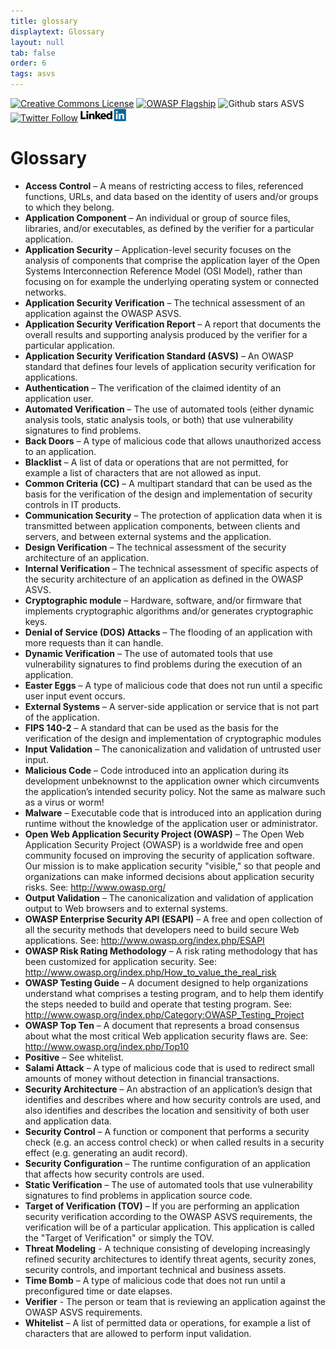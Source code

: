 ```yaml
---
title: glossary
displaytext: Glossary
layout: null
tab: false
order: 6
tags: asvs
---
```

[![Creative Commons License](https://licensebuttons.net/l/by-sa/4.0/88x31.png)](https://creativecommons.org/licenses/by-sa/4.0/ "CC BY-SA 4.0")
[![OWASP Flagship](https://img.shields.io/badge/owasp-flagship%20project-48A646.svg)](https://www.owasp.org/index.php/Category:OWASP_Project#tab=Project_Inventory)
![Github stars ASVS](https://img.shields.io/github/stars/OWASP/asvs?label=Stars%20ASVS&style=social)
[![Twitter Follow](https://img.shields.io/twitter/follow/OWASP_ASVS.svg?style=social&label=Follow)](https://twitter.com/OWASP_ASVS)
[<img src="./assets/images/LinkedIn_Logo.svg" height=20>](https://www.linkedin.com/company/owasp-asvs/)

# Glossary

* **Access Control** – A means of restricting access to files, referenced functions, URLs, and data based on the identity of users and/or groups to which they belong. 
* **Application Component** – An individual or group of source files, libraries, and/or executables, as defined by the verifier for a particular application. 
* **Application Security** – Application-level security focuses on the analysis of components that comprise the application layer of the Open Systems Interconnection Reference Model (OSI Model), rather than focusing on for example the underlying operating system or connected networks. 
* **Application Security Verification** – The technical assessment of an application against the OWASP ASVS. 
* **Application Security Verification Report** – A report that documents the overall results and supporting analysis produced by the verifier for a particular application. 
* **Application Security Verification Standard (ASVS)** – An OWASP standard that defines four levels of application security verification for applications. 
* **Authentication** – The verification of the claimed identity of an application user. 
* **Automated Verification** – The use of automated tools (either dynamic analysis tools, static analysis tools, or both) that use vulnerability signatures to find problems. 
* **Back Doors** – A type of malicious code that allows unauthorized access to an application. 
* **Blacklist** – A list of data or operations that are not permitted, for example a list of characters that are not allowed as input. 
* **Common Criteria (CC)** – A multipart standard that can be used as the basis for the verification of the design and implementation of security controls in IT products. 
* **Communication Security** – The protection of application data when it is transmitted between application components, between clients and servers, and between external systems and the application. 
* **Design Verification** – The technical assessment of the security architecture of an application. 
* **Internal Verification** – The technical assessment of specific aspects of the security architecture of an application as defined in the OWASP ASVS. 
* **Cryptographic module** – Hardware, software, and/or firmware that implements cryptographic algorithms and/or generates cryptographic keys. 
* **Denial of Service (DOS) Attacks** – The flooding of an application with more requests than it can handle. 
* **Dynamic Verification** – The use of automated tools that use vulnerability signatures to find problems during the execution of an application. 
* **Easter Eggs** – A type of malicious code that does not run until a specific user input event occurs. 
* **External Systems** – A server-side application or service that is not part of the application. 
* **FIPS 140-2** – A standard that can be used as the basis for the verification of the design and implementation of cryptographic modules 
* **Input Validation** – The canonicalization and validation of untrusted user input. 
* **Malicious Code** – Code introduced into an application during its development unbeknownst to the application owner which circumvents the application’s intended security policy. Not the same as malware such as a virus or worm! 
* **Malware** – Executable code that is introduced into an application during runtime without the knowledge of the application user or administrator. 
* **Open Web Application Security Project (OWASP)** – The Open Web Application Security Project (OWASP) is a worldwide free and open community focused on improving the security of application software. Our mission is to make application security "visible," so that people and organizations can make informed decisions about application security risks. See: http://www.owasp.org/ 
* **Output Validation** – The canonicalization and validation of application output to Web browsers and to external systems. 
* **OWASP Enterprise Security API (ESAPI)** – A free and open collection of all the security methods that developers need to build secure Web applications. See: http://www.owasp.org/index.php/ESAPI 
* **OWASP Risk Rating Methodology** – A risk rating methodology that has been customized for application security. See: http://www.owasp.org/index.php/How_to_value_the_real_risk 
* **OWASP Testing Guide** – A document designed to help organizations understand what comprises a testing program, and to help them identify the steps needed to build and operate that testing program. See: http://www.owasp.org/index.php/Category:OWASP_Testing_Project 
* **OWASP Top Ten** – A document that represents a broad consensus about what the most critical Web application security flaws are. See: http://www.owasp.org/index.php/Top10 
* **Positive** – See whitelist. 
* **Salami Attack** – A type of malicious code that is used to redirect small amounts of money without detection in financial transactions. 
* **Security Architecture** – An abstraction of an application’s design that identifies and describes where and how security controls are used, and also identifies and describes the location and sensitivity of both user and application data. 
* **Security Control** – A function or component that performs a security check (e.g. an access control check) or when called results in a security effect (e.g. generating an audit record). 
* **Security Configuration** – The runtime configuration of an application that affects how security controls are used. 
* **Static Verification** – The use of automated tools that use vulnerability signatures to find problems in application source code. 
* **Target of Verification (TOV)** – If you are performing an application security verification according to the OWASP ASVS requirements, the verification will be of a particular application. This application is called the "Target of Verification" or simply the TOV. 
* **Threat Modeling** - A technique consisting of developing increasingly refined security architectures to identify threat agents, security zones, security controls, and important technical and business assets. 
* **Time Bomb** – A type of malicious code that does not run until a preconfigured time or date elapses. 
* **Verifier** - The person or team that is reviewing an application against the OWASP ASVS requirements. 
* **Whitelist** – A list of permitted data or operations, for example a list of characters that are allowed to perform input validation.
